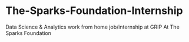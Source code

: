 # The-Sparks-Foundation-Internship
 Data Science &amp; Analytics work from home job/internship at GRIP At The Sparks Foundation
